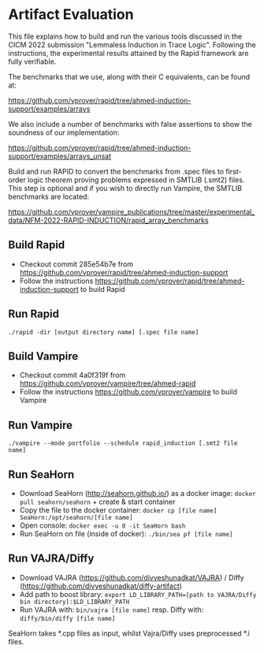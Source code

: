 # Artifact Evaluation

This file explains how to build and run the various tools discussed in the CICM 2022 submission 
"Lemmaless Induction in Trace Logic". Following the instructions, the experimental results 
attained by the Rapid framework are fully verifiable.

The benchmarks that we use, along with their C equivalents, can be found at:

https://github.com/vprover/rapid/tree/ahmed-induction-support/examples/arrays

We also include a number of benchmarks with false assertions to show the soundness of our 
implementation:

https://github.com/vprover/rapid/tree/ahmed-induction-support/examples/arrays_unsat

Build and run RAPID to convert the benchmarks from .spec files to first-order logic
theorem proving problems expressed in SMTLIB (.smt2) files. This step is optional
and if you wish to directly run Vampire, the SMTLIB benchmarks are located:

https://github.com/vprover/vampire_publications/tree/master/experimental_data/NFM-2022-RAPID-INDUCTION/rapid_array_benchmarks

## Build Rapid

* Checkout commit 285e54b7e from https://github.com/vprover/rapid/tree/ahmed-induction-support
* Follow the instructions https://github.com/vprover/rapid/tree/ahmed-induction-support to build
  Rapid

## Run Rapid

`./rapid -dir [output directory name] [.spec file name]`

## Build Vampire

* Checkout commit 4a0f319f from  https://github.com/vprover/vampire/tree/ahmed-rapid
* Follow the instructions https://github.com/vprover/vampire to build
  Vampire

## Run Vampire

`./vampire --mode portfolio --schedule rapid_induction [.smt2 file name]`

## Run SeaHorn
* Download SeaHorn (http://seahorn.github.io/) as a docker image: `docker pull seahorn/seahorn` + create & start container
* Copy the file to the docker container: `docker cp [file name] SeaHorn:/opt/seahorn/[file name]`
* Open console: `docker exec -u 0 -it SeaHorn bash`
* Run SeaHorn on file (inside of docker): `./bin/sea pf [file name]`

## Run VAJRA/Diffy
* Download VAJRA (https://github.com/divyeshunadkat/VAJRA) / Diffy (https://github.com/divyeshunadkat/diffy-artifact)
* Add path to boost library: `export LD_LIBRARY_PATH=[path to VAJRA/Diffy bin directory]:$LD_LIBRARY_PATH`
* Run VAJRA with: `bin/vajra [file name]` resp. Diffy with: `diffy/bin/diffy [file name]`

SeaHorn takes *.cpp files as input, whilst Vajra/Diffy uses preprocessed *.i files.
